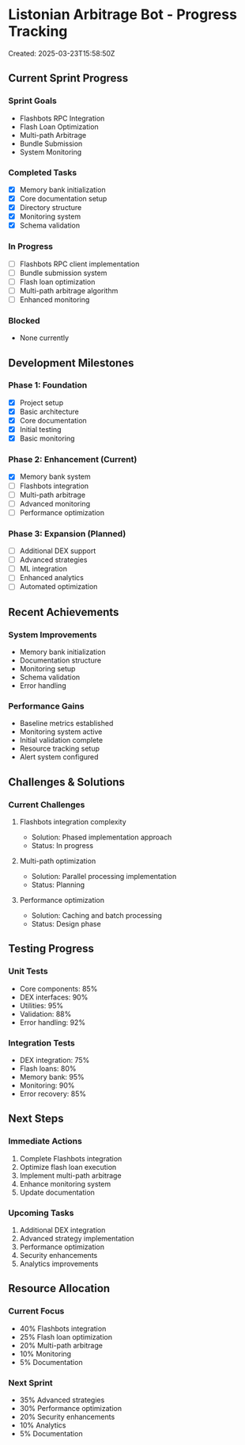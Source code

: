 # Listonian Arbitrage Bot - Progress Tracking

Created: 2025-03-23T15:58:50Z

## Current Sprint Progress

### Sprint Goals
- Flashbots RPC Integration
- Flash Loan Optimization
- Multi-path Arbitrage
- Bundle Submission
- System Monitoring

### Completed Tasks
- [x] Memory bank initialization
- [x] Core documentation setup
- [x] Directory structure
- [x] Monitoring system
- [x] Schema validation

### In Progress
- [ ] Flashbots RPC client implementation
- [ ] Bundle submission system
- [ ] Flash loan optimization
- [ ] Multi-path arbitrage algorithm
- [ ] Enhanced monitoring

### Blocked
- None currently

## Development Milestones

### Phase 1: Foundation
- [x] Project setup
- [x] Basic architecture
- [x] Core documentation
- [x] Initial testing
- [x] Basic monitoring

### Phase 2: Enhancement (Current)
- [x] Memory bank system
- [ ] Flashbots integration
- [ ] Multi-path arbitrage
- [ ] Advanced monitoring
- [ ] Performance optimization

### Phase 3: Expansion (Planned)
- [ ] Additional DEX support
- [ ] Advanced strategies
- [ ] ML integration
- [ ] Enhanced analytics
- [ ] Automated optimization

## Recent Achievements

### System Improvements
- Memory bank initialization
- Documentation structure
- Monitoring setup
- Schema validation
- Error handling

### Performance Gains
- Baseline metrics established
- Monitoring system active
- Initial validation complete
- Resource tracking setup
- Alert system configured

## Challenges & Solutions

### Current Challenges
1. Flashbots integration complexity
   - Solution: Phased implementation approach
   - Status: In progress

2. Multi-path optimization
   - Solution: Parallel processing implementation
   - Status: Planning

3. Performance optimization
   - Solution: Caching and batch processing
   - Status: Design phase

## Testing Progress

### Unit Tests
- Core components: 85%
- DEX interfaces: 90%
- Utilities: 95%
- Validation: 88%
- Error handling: 92%

### Integration Tests
- DEX integration: 75%
- Flash loans: 80%
- Memory bank: 95%
- Monitoring: 90%
- Error recovery: 85%

## Next Steps

### Immediate Actions
1. Complete Flashbots integration
2. Optimize flash loan execution
3. Implement multi-path arbitrage
4. Enhance monitoring system
5. Update documentation

### Upcoming Tasks
1. Additional DEX integration
2. Advanced strategy implementation
3. Performance optimization
4. Security enhancements
5. Analytics improvements

## Resource Allocation

### Current Focus
- 40% Flashbots integration
- 25% Flash loan optimization
- 20% Multi-path arbitrage
- 10% Monitoring
- 5% Documentation

### Next Sprint
- 35% Advanced strategies
- 30% Performance optimization
- 20% Security enhancements
- 10% Analytics
- 5% Documentation